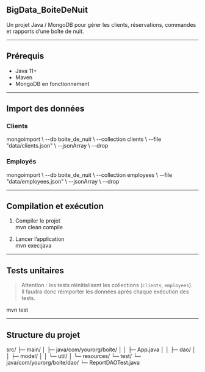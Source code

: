 ## BigData_BoiteDeNuit

Un projet Java / MongoDB pour gérer les clients, réservations, commandes et rapports d’une boîte de nuit.

---

## Prérequis

- Java 11+  
- Maven  
- MongoDB en fonctionnement  

---

## Import des données


### Clients

mongoimport \\
  --db boite_de_nuit \\
  --collection clients \\
  --file "data/clients.json" \\
  --jsonArray \\
  --drop

### Employés

mongoimport \\
  --db boite_de_nuit \\
  --collection employees \\
  --file "data/employees.json" \\
  --jsonArray \\
  --drop

---

## Compilation et exécution

1. Compiler le projet  
   mvn clean compile

2. Lancer l’application  
   mvn exec:java

---

## Tests unitaires

> Attention : les tests réinitialisent les collections (`clients`, `employees`).  
> Il faudra donc réimporter les données après chaque exécution des tests.

mvn test

---

## Structure du projet

src/
├─ main/
│ ├─ java/com/yourorg/boite/
│ │ ├─ App.java
│ │ ├─ dao/
│ │ ├─ model/
│ │ └─ util/
│ └─ resources/
└─ test/
└─ java/com/yourorg/boite/dao/
└─ ReportDAOTest.java
